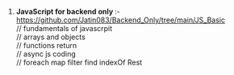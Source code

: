 1. <B>JavaScript for backend only </B> :- https://github.com/Jatin083/Backend_Only/tree/main/JS_Basic</br>
// fundamentals of javascrpit</br>
// arrays and objects </br>
// functions return</br>
// async js coding</br>
// foreach map filter find indexOf Rest

